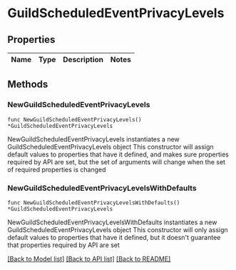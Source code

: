 # GuildScheduledEventPrivacyLevels

## Properties

Name | Type | Description | Notes
------------ | ------------- | ------------- | -------------

## Methods

### NewGuildScheduledEventPrivacyLevels

`func NewGuildScheduledEventPrivacyLevels() *GuildScheduledEventPrivacyLevels`

NewGuildScheduledEventPrivacyLevels instantiates a new GuildScheduledEventPrivacyLevels object
This constructor will assign default values to properties that have it defined,
and makes sure properties required by API are set, but the set of arguments
will change when the set of required properties is changed

### NewGuildScheduledEventPrivacyLevelsWithDefaults

`func NewGuildScheduledEventPrivacyLevelsWithDefaults() *GuildScheduledEventPrivacyLevels`

NewGuildScheduledEventPrivacyLevelsWithDefaults instantiates a new GuildScheduledEventPrivacyLevels object
This constructor will only assign default values to properties that have it defined,
but it doesn't guarantee that properties required by API are set


[[Back to Model list]](../README.md#documentation-for-models) [[Back to API list]](../README.md#documentation-for-api-endpoints) [[Back to README]](../README.md)



